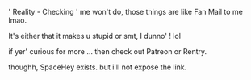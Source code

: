 ' Reality - Checking ' me won't do, those things are like Fan Mail to me lmao.

It's either that it makes u stupid or smt, I dunno' ! lol

if yer' curious for more ... then check out Patreon or Rentry.

thoughh, SpaceHey exists. but i'll not expose the link.

<!---
wiifums/wiifums is a ✨ special ✨ repository because its `README.md` (this file) appears on your GitHub profile.
You can click the Preview link to take a look at your changes.
--->
